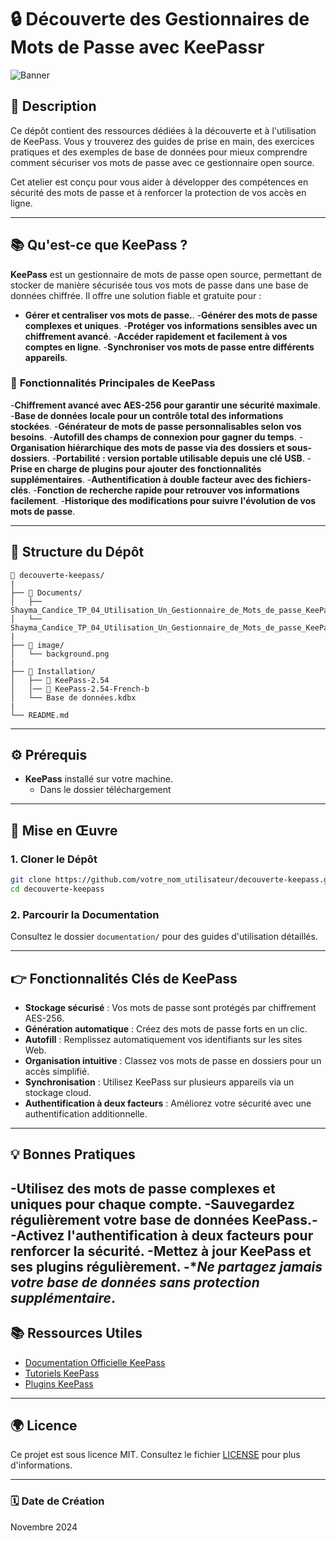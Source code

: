 # 🔒 **Découverte des Gestionnaires de Mots de Passe avec KeePassr**

![Banner](image/background.png)

## 📄 **Description**
Ce dépôt contient des ressources dédiées à la découverte et à l'utilisation de KeePass. Vous y trouverez des guides de prise en main, des exercices pratiques et des exemples de base de données pour mieux comprendre comment sécuriser vos mots de passe avec ce gestionnaire open source.

Cet atelier est conçu pour vous aider à développer des compétences en sécurité des mots de passe et à renforcer la protection de vos accès en ligne.

---
## 📚 **Qu'est-ce que KeePass ?**

**KeePass**  est un gestionnaire de mots de passe open source, permettant de stocker de manière sécurisée tous vos mots de passe dans une base de données chiffrée. Il offre une solution fiable et gratuite pour :

- **Gérer et centraliser vos mots de passe.**.
-**Générer des mots de passe complexes et uniques**.
-**Protéger vos informations sensibles avec un chiffrement avancé**.
-**Accéder rapidement et facilement à vos comptes en ligne**.
-**Synchroniser vos mots de passe entre différents appareils**.

### 🔗 **Fonctionnalités Principales de KeePass**

-**Chiffrement avancé avec AES-256 pour garantir une sécurité maximale**.
-**Base de données locale pour un contrôle total des informations stockées**.
-**Générateur de mots de passe personnalisables selon vos besoins**.
-**Autofill des champs de connexion pour gagner du temps**.
-**Organisation hiérarchique des mots de passe via des dossiers et sous-dossiers**.
-**Portabilité : version portable utilisable depuis une clé USB**.
-**Prise en charge de plugins pour ajouter des fonctionnalités supplémentaires**.
-**Authentification à double facteur avec des fichiers-clés**.
-**Fonction de recherche rapide pour retrouver vos informations facilement**.
-**Historique des modifications pour suivre l'évolution de vos mots de passe**.


---

## 📂 **Structure du Dépôt**

```
📂 decouverte-keepass/
|
├── 📂 Documents/
│   ├── Shayma_Candice_TP_04_Utilisation_Un_Gestionnaire_de_Mots_de_passe_KeePass_.docx
│   └── Shayma_Candice_TP_04_Utilisation_Un_Gestionnaire_de_Mots_de_passe_KeePass_.pdf
|
├── 📂 image/
│   └── background.png
|
├── 📂 Installation/
│   ├── 📂 KeePass-2.54
│   │── 📂 KeePass-2.54-French-b
│   └── Base de données.kdbx
|
└── README.md

```
---

## ⚙️ **Prérequis**

- **KeePass** installé sur votre machine.
  - Dans le dossier téléchargement

---

## 🚀 **Mise en Œuvre**

### 1. **Cloner le Dépôt**

```bash
git clone https://github.com/votre_nom_utilisateur/decouverte-keepass.git
cd decouverte-keepass
```

### 2. **Parcourir la Documentation**

Consultez le dossier `documentation/` pour des guides d'utilisation détaillés.

---

## 👉 **Fonctionnalités Clés de KeePass**
- **Stockage sécurisé** : Vos mots de passe sont protégés par chiffrement AES-256.
- **Génération automatique** : Créez des mots de passe forts en un clic.
- **Autofill** : Remplissez automatiquement vos identifiants sur les sites Web.
- **Organisation intuitive** : Classez vos mots de passe en dossiers pour un accès simplifié.
- **Synchronisation** : Utilisez KeePass sur plusieurs appareils via un stockage cloud.
- **Authentification à deux facteurs** : Améliorez votre sécurité avec une authentification additionnelle.
---

## 💡 **Bonnes Pratiques**

-**Utilisez des mots de passe complexes et uniques pour chaque compte**.
-**Sauvegardez régulièrement votre base de données KeePass.-**
-**Activez l'authentification à deux facteurs pour renforcer la sécurité**.
-**Mettez à jour KeePass et ses plugins régulièrement**.
-**Ne partagez jamais votre base de données sans protection supplémentaire*.
---

## 📚 **Ressources Utiles**

- [Documentation Officielle KeePass]([https://www.netacad.com/courses/packet-tracer](https://keepass.fr/tutoriel-pour-keepass-le-guide-complet/))
- [Tutoriels KeePass]([https://www.netacad.com/](https://keepass.fr/tutoriel-pour-keepass-le-guide-complet/))
- [Plugins KeePass]((https://keepass.info/help/v2/plugins.html#:~:text=In%20KeePass%2C%20click%20%27Tools%27%20%E2%86%92%20%27Plugins%27%20%E2%86%92%20button,To%20uninstall%20a%20plugin%2C%20delete%20the%20plugin%20files.))

---

## 🌍 **Licence**

Ce projet est sous licence MIT. Consultez le fichier [LICENSE](LICENSE) pour plus d'informations.

---

### 🗓 **Date de Création**

Novembre 2024
